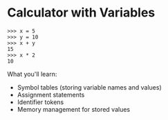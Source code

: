 # Calculator with Variables
```
>>> x = 5
>>> y = 10
>>> x + y
15
>>> x * 2
10
```

What you'll learn:
- Symbol tables (storing variable names and values)
- Assignment statements
- Identifier tokens
- Memory management for stored values
